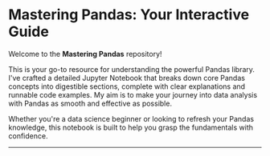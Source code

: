 # Mastering Pandas: Your Interactive Guide

Welcome to the **Mastering Pandas** repository!

This is your go-to resource for understanding the powerful Pandas library. I've crafted a detailed Jupyter Notebook that breaks down core Pandas concepts into digestible sections, complete with clear explanations and runnable code examples. My aim is to make your journey into data analysis with Pandas as smooth and effective as possible.

Whether you're a data science beginner or looking to refresh your Pandas knowledge, this notebook is built to help you grasp the fundamentals with confidence.

---
